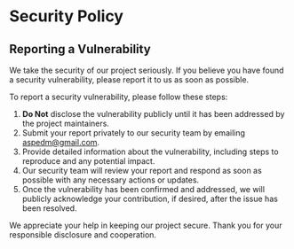 # Security Policy

## Reporting a Vulnerability

We take the security of our project seriously. If you believe you have found a security vulnerability, please report it to us as soon as possible.

To report a security vulnerability, please follow these steps:

1. **Do Not** disclose the vulnerability publicly until it has been addressed by the project maintainers.
2. Submit your report privately to our security team by emailing [aspedm@gmail.com](mailto:aspedm@gmail.com).
3. Provide detailed information about the vulnerability, including steps to reproduce and any potential impact.
4. Our security team will review your report and respond as soon as possible with any necessary actions or updates.
5. Once the vulnerability has been confirmed and addressed, we will publicly acknowledge your contribution, if desired, after the issue has been resolved.

We appreciate your help in keeping our project secure. Thank you for your responsible disclosure and cooperation.
